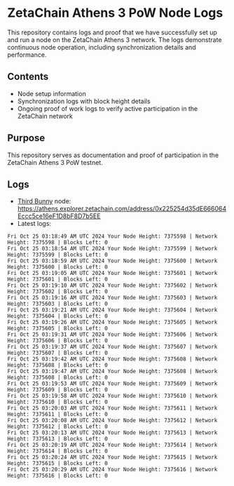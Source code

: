 # ZetaChain Athens 3 PoW Node Logs
This repository contains logs and proof that we have successfully set up and run a node on the ZetaChain Athens 3 network. The logs demonstrate continuous node operation, including synchronization details and performance.

## Contents
- Node setup information
- Synchronization logs with block height details
- Ongoing proof of work logs to verify active participation in the ZetaChain network

## Purpose
This repository serves as documentation and proof of participation in the ZetaChain Athens 3 PoW testnet.

## Logs

- [Third Bunny](https://thirdbunny.xyz/) node: https://athens.explorer.zetachain.com/address/0x225254d35dE666064Eccc5ce16eF1D8bF8D7b5EE
- Latest logs:
```
Fri Oct 25 03:18:49 AM UTC 2024 Your Node Height: 7375598 | Network Height: 7375598 | Blocks Left: 0
Fri Oct 25 03:18:54 AM UTC 2024 Your Node Height: 7375599 | Network Height: 7375599 | Blocks Left: 0
Fri Oct 25 03:18:59 AM UTC 2024 Your Node Height: 7375600 | Network Height: 7375600 | Blocks Left: 0
Fri Oct 25 03:19:05 AM UTC 2024 Your Node Height: 7375601 | Network Height: 7375601 | Blocks Left: 0
Fri Oct 25 03:19:10 AM UTC 2024 Your Node Height: 7375602 | Network Height: 7375602 | Blocks Left: 0
Fri Oct 25 03:19:16 AM UTC 2024 Your Node Height: 7375603 | Network Height: 7375603 | Blocks Left: 0
Fri Oct 25 03:19:21 AM UTC 2024 Your Node Height: 7375604 | Network Height: 7375604 | Blocks Left: 0
Fri Oct 25 03:19:26 AM UTC 2024 Your Node Height: 7375605 | Network Height: 7375605 | Blocks Left: 0
Fri Oct 25 03:19:31 AM UTC 2024 Your Node Height: 7375606 | Network Height: 7375606 | Blocks Left: 0
Fri Oct 25 03:19:37 AM UTC 2024 Your Node Height: 7375607 | Network Height: 7375607 | Blocks Left: 0
Fri Oct 25 03:19:42 AM UTC 2024 Your Node Height: 7375608 | Network Height: 7375608 | Blocks Left: 0
Fri Oct 25 03:19:47 AM UTC 2024 Your Node Height: 7375608 | Network Height: 7375608 | Blocks Left: 0
Fri Oct 25 03:19:53 AM UTC 2024 Your Node Height: 7375609 | Network Height: 7375609 | Blocks Left: 0
Fri Oct 25 03:19:58 AM UTC 2024 Your Node Height: 7375610 | Network Height: 7375610 | Blocks Left: 0
Fri Oct 25 03:20:03 AM UTC 2024 Your Node Height: 7375611 | Network Height: 7375611 | Blocks Left: 0
Fri Oct 25 03:20:08 AM UTC 2024 Your Node Height: 7375612 | Network Height: 7375612 | Blocks Left: 0
Fri Oct 25 03:20:13 AM UTC 2024 Your Node Height: 7375613 | Network Height: 7375613 | Blocks Left: 0
Fri Oct 25 03:20:19 AM UTC 2024 Your Node Height: 7375614 | Network Height: 7375614 | Blocks Left: 0
Fri Oct 25 03:20:24 AM UTC 2024 Your Node Height: 7375615 | Network Height: 7375615 | Blocks Left: 0
Fri Oct 25 03:20:29 AM UTC 2024 Your Node Height: 7375616 | Network Height: 7375616 | Blocks Left: 0
```

